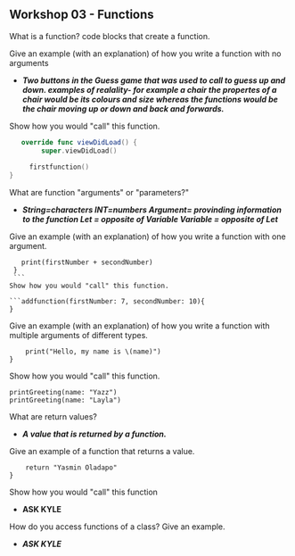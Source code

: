 **Workshop 03 - Functions**
-

What is a function?
code blocks that create a function.


Give an example (with an explanation) of how you write a function with no arguments

* ***Two buttons in the Guess game that was used to call to guess up and down.
examples of realality- for example a chair the propertes of a chair would be its colours and size whereas the functions would 
be the chair moving up or down and back and forwards.***


Show how you would "call" this function.
```swift
   override func viewDidLoad() {
        super.viewDidLoad()
        
     firstfunction()
}
```

What are function "arguments" or "parameters?"

* ***String=characters
INT=numbers
Argument= provinding information to the function
Let = opposite of Variable
Variable = opposite of Let***


Give an example (with an explanation) of how you write a function with one argument.

   ``` func addfunction(firstNumber: Int, secondNumber:Int){
      print(firstNumber + secondNumber)
    }
    ```
Show how you would "call" this function.
  
  ```addfunction(firstNumber: 7, secondNumber: 10){
  }
  ```

Give an example (with an explanation) of how you write a function with multiple arguments of different types.

```func printGreeting(name: String) {
	print("Hello, my name is \(name)")		
}
```
Show how you would "call" this function.

```printGreeting(name: "Tim")
printGreeting(name: "Yazz")
printGreeting(name: "Layla")
```

What are return values?

* ***A value that is returned by a function.***

Give an example of a function that returns a value.

```func myFunction() -> String {
	return "Yasmin Oladapo"
}
```
Show how you would "call" this function

* **ASK KYLE**

How do you access functions of a class? Give an example.

* ***ASK KYLE***
